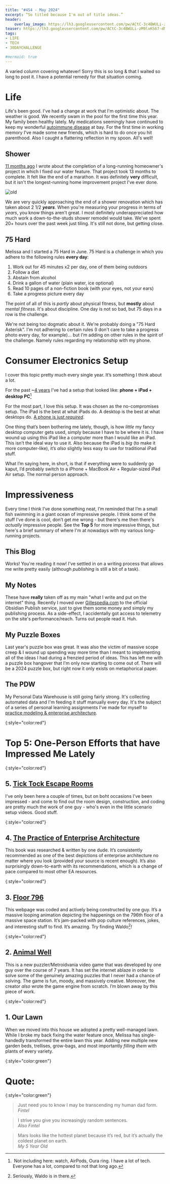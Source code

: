 ```yaml
---
title: "#454 - May 2024"
excerpt: “So titled because I'm out of title ideas.”
header:
    overlay_image: https://lh3.googleusercontent.com/pw/ACtC-3c4BWULi-zM9lxKS67-dNnleIxiAlnF_incDd2J7qCYj2wLRv_llXCJ4iqTSZxXkqF8Y9kwDV4VOZ2EJZJhS5RzUxMO4xExDZbqffi-37j33jS-oL8f5DOyIq0a8LVP2R4YIEplaPhE1FiAJ_dPQUlkHA=w900
teaser: https://lh3.googleusercontent.com/pw/ACtC-3c4BWULi-zM9lxKS67-dNnleIxiAlnF_incDd2J7qCYj2wLRv_llXCJ4iqTSZxXkqF8Y9kwDV4VOZ2EJZJhS5RzUxMO4xExDZbqffi-37j33jS-oL8f5DOyIq0a8LVP2R4YIEplaPhE1FiAJ_dPQUlkHA=w200
tags: 
- LIFE
- TECH
- 30DAYCHALLENGE

#mermaid: true
---
```


A varied column covering whatever! Sorry this is so long & that I waited so long to post it. I have a potential remedy for that situation coming.

# Life

Life's been good. I've had a change at work that I'm optimistic about. The weather is good. We recently swam in the pool for the first time this year. My family been healthy lately. My medications seemingly have continued to keep my wonderful [autoimmune disease](https://aarongilly.com/406/) at bay. For the first time in working memory I've made some new friends, which is hard to do once you hit parenthood. Also I caught a flattering reflection in my spoon. All's well!

## Shower

[11 months ago](https://aarongilly.com/436/#incomplete-list-of-projects-done) I wrote about the completion of a long-running homeowner's project in which I fixed our water feature. That project took 13 months to complete. It felt like the end of a marathon. It was definitely **very** difficult, but it isn't the longest-running home improvement project I've ever done. 

![old](/assets/images/454-shower.png)

We are very quickly approaching the end of a shower renovation which has taken about 2 1/2 ***years***. When you're measuring your progress in terms of *years*, you know things aren't great. I most definitely underappreciated how much work a down-to-the-studs shower remodel would take. We've spent 20+ hours over the past week just tiling. It's still not done, but getting close. 

## 75 Hard

Melissa and I started a 75 Hard in June. 75 Hard is a challenge in which you adhere to the following rules **every day**:

1. Work out for 45 minutes x2 per day, one of them being outdoors
2. Follow a diet
3. Abstain from alcohol
4. Drink a gallon of water (plain water, ice optional)
5. Read 10 pages of a non-fiction book (with your eyes, not your ears)
6. Take a progress picture every day

The point of all of this is *partly* about physical fitness, but **mostly** about *mental fitness*. It's about discipline. One day is not so bad, but 75 days in a row is the challenge.

We're not being too dogmatic about it. We're probably doing a "75 Hard Asterisk". I'm not adhering to certain rules (I don't care to take a progress photo every day, for example)... but I'm adding on other rules in the spirit of the challenge. Namely rules regarding my relationship with my phone.

# Consumer Electronics Setup

I cover this topic pretty much every single year. It’s something I think about a lot. 

For the past ~[4 years](https://aarongilly.com/398/#computers) I’ve had a setup that looked like: **phone + iPad + desktop PC**[^1]

For the most part, I love this setup. It was chosen as the no-compromises setup. The iPad is the best at what iPads do. A desktop is the best at what desktops do. [A phone is just *required*](http://aarongilly.com/438/).

One thing that’s been bothering me lately, though, is how *little* my fancy desktop computer gets used, simply because I have to be where it is. I have wound up using this iPad like a computer more than I would like an iPad. This isn’t the ideal way to use it. Also because the iPad is *big* (to make it more computer-like), it’s *also* slightly less easy to use for traditional iPad stuff. 

What I’m saying here, in short, is that if everything were to suddenly go kaput, I’d probably switch to a iPhone + MacBook Air + Regular-sized iPad Air setup. The normal person approach.

# Impressiveness

Every time I think I’ve done something neat, I’m reminded that I’m a small fish swimming in a giant ocean of impressive people. I think some of the stuff I’ve done is cool, don’t get me wrong - but there's me then there's *actually* impressive people. See the **Top 5** for more impressive things, but here's a brief summary of where I'm at nowadays with my various long-running projects.

## This Blog

Works! You're reading it now! I've settled in on a writing process that allows me write pretty easily (although *publishing* is still a bit of a task). 

## My Notes

These have **really** taken off as my main "what I write and put on the internet" thing. Recently I moved over [Gillespedia.com](https://gillespedia.com) to the official Obsidian Publish service, just to give them some money and simply my publishing process. As a side-effect, I accidentally got access to telemetry on the site's performance/reach. Turns out people read it. Huh.

## My Puzzle Boxes

Last year's puzzle box was great. It was also the victim of massive scope creep & I wound up spending way more time than I meant to implementing all of the ideas I had during a frenzied period of ideas. This has left me with a puzzle box hangover that I'm only now starting to come out of. There will be a 2024 puzzle box, but right now it only exists on metaphorical paper.

## The PDW

My Personal Data Warehouse is still going fairly strong. It's collecting automated data and I'm feeding it stuff manually every day. It's the subject of a series of personal learning assignments I've made for myself to [practice modeling & enterprise architecture](https://gillespedia.com/Enterprise+Architecture+of+the+PDW).

{:style="color:red"}

# Top 5: One-Person Efforts that have Impressed Me Lately

{:style="color:red"}

## 5. [Tick Tock Escape Rooms](https://ticktockescaperoom.com)

I've only been here a couple of times, but on boht occasions I've been impressed - and come to find out the room design, construction, and coding are pretty much the work of one guy - who's even in the little scenario setup videos. Good stuff.

{:style="color:red"}

## 4. [The Practice of Enterprise Architecture](https://www.amazon.com/dp/064508252X?dplnkId=77a3af08-7805-4aed-8eff-34e17412ca4a&nodl=1)

This book was researched & written by one dude. It’s consistently recommended as one of the best depictions of enterprise architecture no matter where you look (provided your source is recent enough). It’s also surprisingly down-to-earth with its recommendations, which is a change of pace compared to most other EA resources. 

{:style="color:red"}

## 3. [Floor 796](https://floor796.com/)

This webpage was coded and actively being constructed by one guy. It’s a massive looping animation depicting the happenings on the 796th floor of a massive space station. It’s jam-packed with pop culture references, jokes, and interesting stuff to find. It’s amazing. Try finding Waldo[^2]!

{:style="color:red"}

## 2. [Animal Well](https://www.animalwell.net)

This is a new puzzler/Metroidvania video game that was developed by one guy over the course of 7 years. It has set the internet ablaze in order to solve some of the genuinely amazing puzzles that I never had a chance of solving. The game is fun, moody, and massively creative. Moreover, the creator *also* wrote the game engine from scratch. I’m blown away by this piece of work.

{:style="color:red"}

## 1. Our Lawn

When we moved into this house we adopted a pretty well-managed lawn. While I broke my back fixing the water feature once, Melissa has single-handedly transformed the entire lawn this year. Adding new multiple new garden beds, trellises, grow-bags, and most importantly *filling them* with plants of every variety.

{:style="color:green"}

# **Quote:**

{:style="color:green"}

> Just need you to know I may be transcending my human dad form.  
<cite>Fintel</cite>

> I strive you give you increasingly random sentences.  
<cite>Also Fintel</cite>

> Mars looks like the hottest planet because it’s red, but it’s actually the coldest planet on earth.  
<cite>My 5 Year Old</cite>
 
[^1]: Not including here: watch, AirPods, Oura ring. I have a lot of tech. Everyone has a lot, compared to not that long ago.

[^2]: Seriously, Waldo is in there.